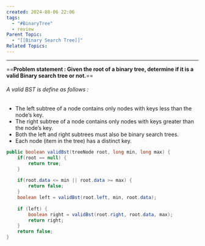```yaml
---
created: 2024-08-06 22:06
tags:
  - "#BinaryTree"
  - review
Parent Topic:
  - "[[Binary Search Tree]]"
Related Topics:
---
```

***
==**Problem statement : Given the root of a binary tree, determine if it is a valid Binary search tree or not.**==
###### A valid BST is define as follows : 

- The left subtree of a node contains only nodes with keys less than the node’s key.
- The right subtree of a node contains only nodes with keys greater than the node’s key.
- Both the left and right subtrees must also be binary search trees.
- Each node (item in the tree) has a distinct key.

```java
public boolean validBst(treeNode root, long min, long max) {  
    if(root == null) {  
        return true;  
    }  
  
    if(root.data <= min || root.data >= max) {  
        return false;  
    }  
    boolean left = validBst(root.left, min, root.data);  
  
    if (left) {  
        boolean right = validBst(root.right, root.data, max);  
        return right;  
    }  
    return false;  
}
```



